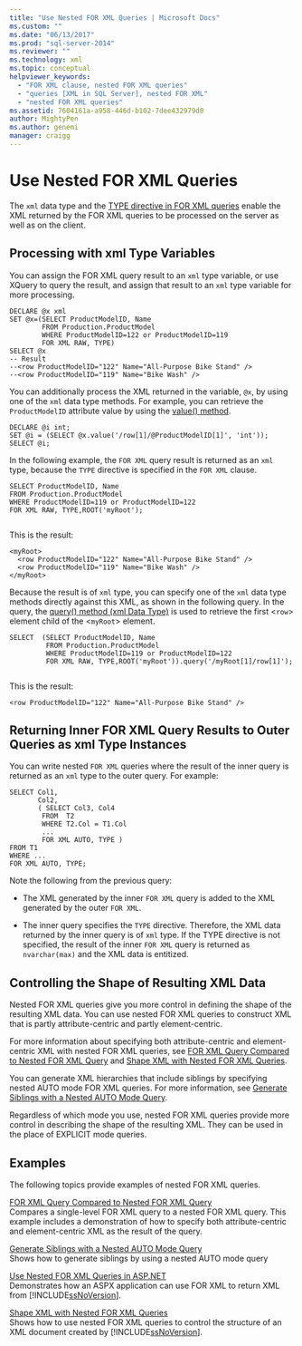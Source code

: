 ```yaml
---
title: "Use Nested FOR XML Queries | Microsoft Docs"
ms.custom: ""
ms.date: "06/13/2017"
ms.prod: "sql-server-2014"
ms.reviewer: ""
ms.technology: xml
ms.topic: conceptual
helpviewer_keywords: 
  - "FOR XML clause, nested FOR XML queries"
  - "queries [XML in SQL Server], nested FOR XML"
  - "nested FOR XML queries"
ms.assetid: 7604161a-a958-446d-b102-7dee432979d0
author: MightyPen
ms.author: genemi
manager: craigg
---
```

# Use Nested FOR XML Queries
  The `xml` data type and the [TYPE directive in FOR XML queries](type-directive-in-for-xml-queries.md) enable the XML returned by the FOR XML queries to be processed on the server as well as on the client.  
  
## Processing with xml Type Variables  
 You can assign the FOR XML query result to an `xml` type variable, or use XQuery to query the result, and assign that result to an `xml` type variable for more processing.  
  
```  
DECLARE @x xml  
SET @x=(SELECT ProductModelID, Name  
        FROM Production.ProductModel  
        WHERE ProductModelID=122 or ProductModelID=119  
        FOR XML RAW, TYPE)  
SELECT @x  
-- Result  
--<row ProductModelID="122" Name="All-Purpose Bike Stand" />  
--<row ProductModelID="119" Name="Bike Wash" />  
```  
  
 You can additionally process the XML returned in the variable, `@x`, by using one of the `xml` data type methods. For example, you can retrieve the `ProductModelID` attribute value by using the [value() method](/sql/t-sql/xml/value-method-xml-data-type).  
  
```  
DECLARE @i int;  
SET @i = (SELECT @x.value('/row[1]/@ProductModelID[1]', 'int'));  
SELECT @i;  
```  
  
 In the following example, the `FOR XML` query result is returned as an `xml` type, because the `TYPE` directive is specified in the `FOR XML` clause.  
  
```  
SELECT ProductModelID, Name  
FROM Production.ProductModel  
WHERE ProductModelID=119 or ProductModelID=122  
FOR XML RAW, TYPE,ROOT('myRoot');  
  
```  
  
 This is the result:  
  
```  
<myRoot>  
  <row ProductModelID="122" Name="All-Purpose Bike Stand" />  
  <row ProductModelID="119" Name="Bike Wash" />  
</myRoot>  
```  
  
 Because the result is of `xml` type, you can specify one of the `xml` data type methods directly against this XML, as shown in the following query. In the query, the [query() method (xml Data Type)](/sql/t-sql/xml/query-method-xml-data-type) is used to retrieve the first <`row`> element child of the <`myRoot`> element.  
  
```  
SELECT  (SELECT ProductModelID, Name  
         FROM Production.ProductModel  
         WHERE ProductModelID=119 or ProductModelID=122  
         FOR XML RAW, TYPE,ROOT('myRoot')).query('/myRoot[1]/row[1]');  
  
```  
  
 This is the result:  
  
```  
<row ProductModelID="122" Name="All-Purpose Bike Stand" />  
```  
  
## Returning Inner FOR XML Query Results to Outer Queries as xml Type Instances  
 You can write nested `FOR XML` queries where the result of the inner query is returned as an `xml` type to the outer query. For example:  
  
```  
SELECT Col1,   
       Col2,   
       ( SELECT Col3, Col4   
        FROM  T2  
        WHERE T2.Col = T1.Col  
        ...  
        FOR XML AUTO, TYPE )  
FROM T1  
WHERE ...  
FOR XML AUTO, TYPE;  
```  
  
 Note the following from the previous query:  
  
-   The XML generated by the inner `FOR XML` query is added to the XML generated by the outer `FOR XML`.  
  
-   The inner query specifies the `TYPE` directive. Therefore, the XML data returned by the inner query is of `xml` type. If the TYPE directive is not specified, the result of the inner `FOR XML` query is returned as `nvarchar(max)` and the XML data is entitized.  
  
## Controlling the Shape of Resulting XML Data  
 Nested FOR XML queries give you more control in defining the shape of the resulting XML data. You can use nested FOR XML queries to construct XML that is partly attribute-centric and partly element-centric.  
  
 For more information about specifying both attribute-centric and element-centric XML with nested FOR XML queries, see [FOR XML Query Compared to Nested FOR XML Query](../xml/for-xml-query-compared-to-nested-for-xml-query.md) and [Shape XML with Nested FOR XML Queries](../xml/shape-xml-with-nested-for-xml-queries.md).  
  
 You can generate XML hierarchies that include siblings by specifying nested AUTO mode FOR XML queries. For more information, see [Generate Siblings with a Nested AUTO Mode Query](../xml/generate-siblings-with-a-nested-auto-mode-query.md).  
  
 Regardless of which mode you use, nested FOR XML queries provide more control in describing the shape of the resulting XML. They can be used in the place of EXPLICIT mode queries.  
  
## Examples  
 The following topics provide examples of nested FOR XML queries.  
  
 [FOR XML Query Compared to Nested FOR XML Query](../xml/for-xml-query-compared-to-nested-for-xml-query.md)  
 Compares a single-level FOR XML query to a nested FOR XML query. This example includes a demonstration of how to specify both attribute-centric and element-centric XML as the result of the query.  
  
 [Generate Siblings with a Nested AUTO Mode Query](../xml/generate-siblings-with-a-nested-auto-mode-query.md)  
 Shows how to generate siblings by using a nested AUTO mode query  
  
 [Use Nested FOR XML Queries in ASP.NET](use-nested-for-xml-queries-in-asp-net.md)  
 Demonstrates how an ASPX application can use FOR XML to return XML from [!INCLUDE[ssNoVersion](../../includes/ssnoversion-md.md)].  
  
 [Shape XML with Nested FOR XML Queries](../xml/shape-xml-with-nested-for-xml-queries.md)  
 Shows how to use nested FOR XML queries to control the structure of an XML document created by [!INCLUDE[ssNoVersion](../../includes/ssnoversion-md.md)].  
  
  
